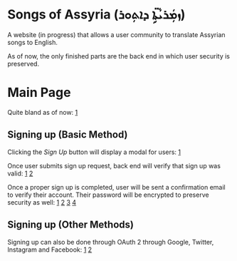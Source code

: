 # Songs of Assyria (ܙܡܲܪܝܵܬܹ̈ܐ ܕܐܬܼܘܪ)
A website (in progress) that allows a user community to translate Assyrian songs to English.

As of now, the only finished parts are the back end in which user security is preserved.

# Main Page

Quite bland as of now: [1](https://i.imgur.com/DDgLTzc.png)

## Signing up (Basic Method)

Clicking the *Sign Up* button will display a modal for users: [1](https://i.imgur.com/4BtOB27.png)    

Once user submits sign up request, back end will verify that sign up was valid: [1](https://i.imgur.com/vkWi7J7.png) [2](https://i.imgur.com/EJyPoXp.png)    

Once a proper sign up is completed, user will be sent a confirmation email to verify their account. Their password will be encrypted to preserve security as well: [1](https://i.imgur.com/2pHGFBO.png) [2](https://i.imgur.com/I4mXEJW.png) [3](https://i.imgur.com/ZGDVVES.png) [4](https://i.imgur.com/qiYywYD.png)

## Signing up (Other Methods)

Signing up can also be done through OAuth 2 through Google, Twitter, Instagram and Facebook: [1](https://i.imgur.com/DBdX7p7.png) [2](https://i.imgur.com/qNlBzBP.png)
